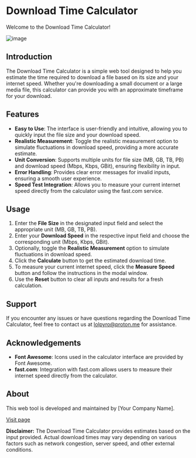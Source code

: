 # Download Time Calculator

Welcome to the Download Time Calculator!

![image](https://github.com/pyroalww/downloadtimecalculator/assets/134533935/2a1b0965-86ff-49a9-b857-55758c5714f8)


## Introduction

The Download Time Calculator is a simple web tool designed to help you estimate the time required to download a file based on its size and your internet speed. Whether you're downloading a small document or a large media file, this calculator can provide you with an approximate timeframe for your download.

## Features

- **Easy to Use**: The interface is user-friendly and intuitive, allowing you to quickly input the file size and your download speed.
- **Realistic Measurement**: Toggle the realistic measurement option to simulate fluctuations in download speed, providing a more accurate estimate.
- **Unit Conversion**: Supports multiple units for file size (MB, GB, TB, PB) and download speed (Mbps, Kbps, GBit), ensuring flexibility in input.
- **Error Handling**: Provides clear error messages for invalid inputs, ensuring a smooth user experience.
- **Speed Test Integration**: Allows you to measure your current internet speed directly from the calculator using the fast.com service.

## Usage

1. Enter the **File Size** in the designated input field and select the appropriate unit (MB, GB, TB, PB).
2. Enter your **Download Speed** in the respective input field and choose the corresponding unit (Mbps, Kbps, GBit).
3. Optionally, toggle the **Realistic Measurement** option to simulate fluctuations in download speed.
4. Click the **Calculate** button to get the estimated download time.
5. To measure your current internet speed, click the **Measure Speed** button and follow the instructions in the modal window.
6. Use the **Reset** button to clear all inputs and results for a fresh calculation.

## Support

If you encounter any issues or have questions regarding the Download Time Calculator, feel free to contact us at lolpyro@proton.me for assistance.

## Acknowledgements

- **Font Awesome**: Icons used in the calculator interface are provided by Font Awesome.
- **fast.com**: Integration with fast.com allows users to measure their internet speed directly from the calculator.

## About

This web tool is developed and maintained by [Your Company Name]. 

[Visit page](https://github.com/pyroalww/downloadtimecalculator)

**Disclaimer:** The Download Time Calculator provides estimates based on the input provided. Actual download times may vary depending on various factors such as network congestion, server speed, and other external conditions.
